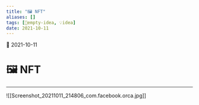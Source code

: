 ```yaml
---
title: "🖼️ NFT"
aliases: []
tags: [💭empty-idea, 💡idea]
date: 2021-10-11
---
```

🌱 2021-10-11
# 🖼️ NFT
___
![[Screenshot_20211011_214806_com.facebook.orca.jpg]]